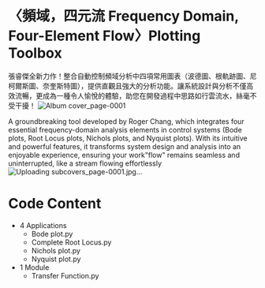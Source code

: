 # 〈頻域，四元流 Frequency Domain, Four-Element Flow〉Plotting Toolbox
張睿傑全新力作！整合自動控制頻域分析中四項常用圖表（波德圖、根軌跡圖、尼柯爾斯圖、奈奎斯特圖），提供直觀且強大的分析功能。讓系統設計與分析不僅高效流暢，更成為一種令人愉悅的體驗，助您在開發過程中思路如行雲流水，絲毫不受干擾！
![Album cover_page-0001](https://github.com/user-attachments/assets/1131a02f-107f-4563-91e4-ade88c4d9367)

A groundbreaking tool developed by Roger Chang, which integrates four essential frequency-domain analysis elements in control systems (Bode plots, Root Locus plots, Nichols plots, and Nyquist plots). With its intuitive and powerful features, it transforms system design and analysis into an enjoyable experience, ensuring your work"flow" remains seamless and uninterrupted, like a stream flowing effortlessly
![Uploading subcovers_page-0001.jpg…]()

# Code Content
  - 4 Applications
    - Bode plot.py
    - Complete Root Locus.py
    - Nichols plot.py
    - Nyquist plot.py
  - 1 Module
    - Transfer Function.py 
